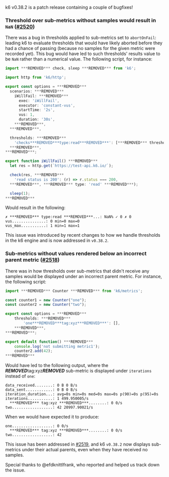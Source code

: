 k6 v0.38.2 is a patch release containing a couple of bugfixes!

### Threshold over sub-metrics without samples would result in `NaN` ([#2520](https://github.com/grafana/k6/issues/2520))

There was a bug in thresholds applied to sub-metrics set to `abortOnFail`: leading k6 to evaluate thresholds that would have likely aborted before they had a chance of passing (because no samples for the given metric were recorded yet). This bug would have led to such thresholds' results value to be `NaN` rather than a numerical value. The following script, for instance:

```javascript
import ***REMOVED*** check, sleep ***REMOVED*** from 'k6';

import http from 'k6/http';

export const options = ***REMOVED***
  scenarios: ***REMOVED***
    iWillFail: ***REMOVED***
      exec: 'iWillFail',
      executor: 'constant-vus',
      startTime: '2s',
      vus: 1,
      duration: '30s',
    ***REMOVED***,
  ***REMOVED***,

  thresholds: ***REMOVED***
    'checks***REMOVED***type:read***REMOVED***': [***REMOVED*** threshold: 'rate>0.9', abortOnFail: true ***REMOVED***],
  ***REMOVED***,
***REMOVED***;

export function iWillFail() ***REMOVED***
  let res = http.get(`https://test-api.k6.io/`);

  check(res, ***REMOVED***
    'read status is 200': (r) => r.status === 200,
  ***REMOVED***, ***REMOVED*** type: 'read' ***REMOVED***);

  sleep(1);
***REMOVED***
```


Would result in the following:

```
✗ ***REMOVED*** type:read ***REMOVED***...: NaN% ✓ 0 ✗ 0  
vus...............: 0 min=0 max=0
vus_max...........: 1 min=1 max=1
```

This issue was introduced by recent changes to how we handle thresholds in the k6 engine and is now addressed in `v0.38.2`.

### Sub-metrics without values rendered below an incorrect parent metric ([#2518](https://github.com/grafana/k6/issues/2518))

There was in how thresholds over sub-metrics that didn't receive any samples would be displayed under an incorrect parent metric. For instance, the following script:

```javascript
import ***REMOVED*** Counter ***REMOVED*** from 'k6/metrics';

const counter1 = new Counter("one");
const counter2 = new Counter("two");

export const options = ***REMOVED***
    thresholds: ***REMOVED***
        'one***REMOVED***tag:xyz***REMOVED***': [],
    ***REMOVED***,
***REMOVED***;

export default function() ***REMOVED***
    console.log('not submitting metric1');
    counter2.add(42);
***REMOVED***
```

Would have led to the following output, where the ***REMOVED***tag:xyz***REMOVED*** sub-metric is displayed under `iterations` instead of `one`:

```
data_received........: 0 B 0 B/s
data_sent............: 0 B 0 B/s
iteration_duration...: avg=0s min=0s med=0s max=0s p(90)=0s p(95)=0s
iterations...........: 1 499.950005/s
  ***REMOVED*** tag:xyz ***REMOVED***........: 0 0/s
two..................: 42 20997.90021/s
```

When we would have expected it to produce:

```
one..................: 0 0/s
  ***REMOVED*** tag:xyz ***REMOVED***........: 0 0/s
two..................: 42
```

This issue has been addressed in [#2519](https://github.com/grafana/k6/pull/2519), and k6 `v0.38.2` now displays sub-metrics under their actual parents, even when they have received no samples.


Special thanks to @efdknittlfrank, who reported and helped us track down the issue.